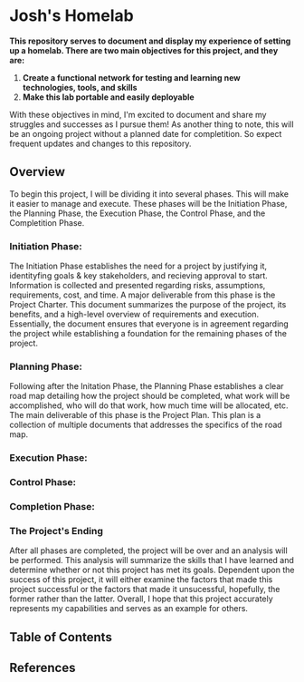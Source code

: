 # Josh's Homelab
**This repository serves to document and display my experience of setting up a homelab. There are two main objectives for this project, and they are:**

1) **Create a functional network for testing and learning new technologies, tools, and skills**
2) **Make this lab portable and easily deployable**


With these objectives in mind, I'm excited to document and share my struggles and successes as I pursue them! As another thing to note, this will be an ongoing project without a planned date for completition. So expect frequent updates and changes to this repository.

## Overview
To begin this project, I will be dividing it into several phases. This will make it easier to manage and execute. These phases will be the Initiation Phase, the Planning Phase, the Execution Phase, the Control Phase, and the Completition Phase.
### Initiation Phase:
The Initiation Phase establishes the need for a project by justifying it, identityfing goals & key stakeholders, and recieving approval to start. Information is collected and presented regarding risks, assumptions, requirements, cost, and time. A major deliverable from this phase is the Project Charter. This document summarizes the purpose of the project, its benefits, and a high-level overview of requirements and execution. Essentially, the document ensures that everyone is in agreement regarding the project while establishing a foundation for the remaining phases of the project. 

### Planning Phase:
Following after the Initation Phase, the Planning Phase establishes a clear road map detailing how the project should be completed, what work will be accomplished, who will do that work, how much time will be allocated, etc. The main deliverable of this phase is the Project Plan. This plan is a collection of multiple documents that addresses the specifics of the road map. 

### Execution Phase:


### Control Phase:

### Completion Phase:

### The Project's Ending
After all phases are completed, the project will be over and an analysis will be performed. This analysis will summarize the skills that I have learned and determine whether or not this project has met its goals. Dependent upon the success of this project, it will either examine the factors that made this project successful or the factors that made it unsucessful, hopefully, the former rather than the latter. Overall, I hope that this project accurately represents my capabilities and serves as an example for others.

## Table of Contents

## References 
